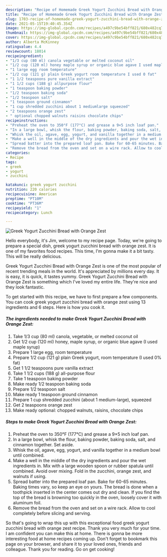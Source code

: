 ```yaml
---
description: "Recipe of Homemade Greek Yogurt Zucchini Bread with Orange Zest"
title: "Recipe of Homemade Greek Yogurt Zucchini Bread with Orange Zest"
slug: 1703-recipe-of-homemade-greek-yogurt-zucchini-bread-with-orange-zest
date: 2021-05-15T19:40:45.354Z
image: https://img-global.cpcdn.com/recipes/a497c9be54bff821/680x482cq70/greek-yogurt-zucchini-bread-with-orange-zest-recipe-main-photo.jpg
thumbnail: https://img-global.cpcdn.com/recipes/a497c9be54bff821/680x482cq70/greek-yogurt-zucchini-bread-with-orange-zest-recipe-main-photo.jpg
cover: https://img-global.cpcdn.com/recipes/a497c9be54bff821/680x482cq70/greek-yogurt-zucchini-bread-with-orange-zest-recipe-main-photo.jpg
author: Alberta McKinney
ratingvalue: 4.4
reviewcount: 18014
recipeingredient:
- "1/3 cup (80 ml) canola vegetable or melted coconut oil"
- "1/2 cup (120 ml) honey maple syrup or organic blue agave I used maple syrup"
- "1 large egg room temperature"
- "1/2 cup (121 g) plain Greek yogurt room temperature I used 0 fat"
- "1 1/2 teaspoons pure vanilla extract"
- "1 1/2 cups (188 g) allpurpose flour"
- "1 teaspoon baking powder"
- "1/2 teaspoon baking soda"
- "1/2 teaspoon salt"
- "1 teaspoon ground cinnamon"
- "1 cup shredded zucchini about 1 mediumlarge squeezed"
- "2 teaspoons orange zest"
- " optional chopped walnuts raisins chocolate chips"
recipeinstructions:
- "Preheat the oven to 350°F (177°C) and grease a 9×5 inch loaf pan."
- "In a large bowl, whisk the flour, baking powder, baking soda, salt, and cinnamon together. Set aside."
- "Whisk the oil, agave, egg, yogurt, and vanilla together in a medium bowl until combined."
- "Make a well in the middle of the dry ingredients and pour the wet ingredients in. Mix with a large wooden spoon or rubber spatula until combined. Avoid over mixing. Fold in the zucchini, orange zest, and walnuts if using."
- "Spread batter into the prepared loaf pan. Bake for 60-65 minutes. Baking times vary, so keep an eye on yours. The bread is done when a toothpick inserted in the center comes out dry and clean. If you find the top of the bread is browning too quickly in the oven, loosely cover it with aluminum foil."
- "Remove the bread from the oven and set on a wire rack. Allow to cool completely before slicing and serving."
categories:
- Recipe
tags:
- greek
- yogurt
- zucchini

katakunci: greek yogurt zucchini 
nutrition: 220 calories
recipecuisine: American
preptime: "PT10M"
cooktime: "PT36M"
recipeyield: "1"
recipecategory: Lunch

---
```



![Greek Yogurt Zucchini Bread with Orange Zest](https://img-global.cpcdn.com/recipes/a497c9be54bff821/680x482cq70/greek-yogurt-zucchini-bread-with-orange-zest-recipe-main-photo.jpg)

Hello everybody, it's Jim, welcome to my recipe page. Today, we're going to prepare a special dish, greek yogurt zucchini bread with orange zest. It is one of my favorites food recipes. This time, I'm gonna make it a bit tasty. This will be really delicious.



Greek Yogurt Zucchini Bread with Orange Zest is one of the most popular of recent trending meals in the world. It's appreciated by millions every day. It is easy, it is quick, it tastes yummy. Greek Yogurt Zucchini Bread with Orange Zest is something which I've loved my entire life. They're nice and they look fantastic.


To get started with this recipe, we have to first prepare a few components. You can cook greek yogurt zucchini bread with orange zest using 13 ingredients and 6 steps. Here is how you cook it.

<!--inarticleads1-->

##### The ingredients needed to make Greek Yogurt Zucchini Bread with Orange Zest:

1. Take 1/3 cup (80 ml) canola, vegetable, or melted coconut oil
1. Get 1/2 cup (120 ml) honey, maple syrup, or organic blue agave (I used maple syrup)
1. Prepare 1 large egg, room temperature
1. Prepare 1/2 cup (121 g) plain Greek yogurt, room temperature (I used 0% fat)
1. Get 1 1/2 teaspoons pure vanilla extract
1. Take 1 1/2 cups (188 g) all-purpose flour
1. Take 1 teaspoon baking powder
1. Make ready 1/2 teaspoon baking soda
1. Prepare 1/2 teaspoon salt
1. Make ready 1 teaspoon ground cinnamon
1. Prepare 1 cup shredded zucchini (about 1 medium-large), squeezed
1. Get 2 teaspoons orange zest
1. Make ready  optional: chopped walnuts, raisins, chocolate chips




<!--inarticleads2-->

##### Steps to make Greek Yogurt Zucchini Bread with Orange Zest:

1. Preheat the oven to 350°F (177°C) and grease a 9×5 inch loaf pan.
1. In a large bowl, whisk the flour, baking powder, baking soda, salt, and cinnamon together. Set aside.
1. Whisk the oil, agave, egg, yogurt, and vanilla together in a medium bowl until combined.
1. Make a well in the middle of the dry ingredients and pour the wet ingredients in. Mix with a large wooden spoon or rubber spatula until combined. Avoid over mixing. Fold in the zucchini, orange zest, and walnuts if using.
1. Spread batter into the prepared loaf pan. Bake for 60-65 minutes. Baking times vary, so keep an eye on yours. The bread is done when a toothpick inserted in the center comes out dry and clean. If you find the top of the bread is browning too quickly in the oven, loosely cover it with aluminum foil.
1. Remove the bread from the oven and set on a wire rack. Allow to cool completely before slicing and serving.




So that's going to wrap this up with this exceptional food greek yogurt zucchini bread with orange zest recipe. Thank you very much for your time. I am confident you can make this at home. There is gonna be more interesting food at home recipes coming up. Don't forget to bookmark this page on your browser, and share it to your loved ones, friends and colleague. Thank you for reading. Go on get cooking!
